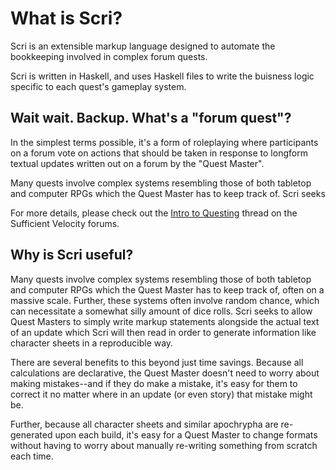 # What is Scri?
Scri is an extensible markup language designed to automate the bookkeeping
involved in complex forum quests.

Scri is written in Haskell, and uses Haskell files to write the buisness logic
specific to each quest's gameplay system.

## Wait wait. Backup. What's a "forum quest"?
In the simplest terms possible, it's a form of roleplaying where participants
on a forum vote on actions that should be taken in response to longform textual
updates written out on a forum by the "Quest Master".

Many quests involve complex systems resembling those of both tabletop and
computer RPGs which the Quest Master has to keep track of. Scri seeks

For more details, please check out the  [Intro to Questing](https://forums.sufficientvelocity.com/threads/intro-to-questing.12494/)
thread on the Sufficient Velocity forums.

## Why is Scri useful?
Many quests involve complex systems resembling those of both tabletop and
computer RPGs which the Quest Master has to keep track of, often on a massive
scale. Further, these systems often involve random chance, which can necessitate
a somewhat silly amount of dice rolls. Scri seeks to allow Quest Masters to
simply write markup statements alongside the actual text of an update which Scri
will then read in order to generate information like character sheets in a
reproducible way.

There are several benefits to this beyond just time savings. Because all
calculations are declarative, the Quest Master doesn't need to worry about
making mistakes--and if they do make a mistake, it's easy for them to correct
it no matter where in an update (or even story) that mistake might be.

Further, because all character sheets and similar apochrypha are re-generated
upon each build, it's easy for a Quest Master to change formats without having
to worry about manually re-writing something from scratch each time.
